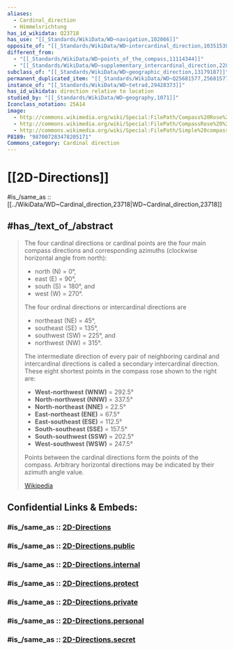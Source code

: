 ```yaml
---
aliases:
  - Cardinal_direction
  - Himmelsrichtung
has_id_wikidata: Q23718
has_use: "[[_Standards/WikiData/WD~navigation,102066]]"
opposite_of: "[[_Standards/WikiData/WD~intercardinal_direction,10351538]]"
different_from:
  - "[[_Standards/WikiData/WD~points_of_the_compass,11114344]]"
  - "[[_Standards/WikiData/WD~supplementary_intercardinal_direction,22809326]]"
subclass_of: "[[_Standards/WikiData/WD~geographic_direction,13179187]]"
permanent_duplicated_item: "[[_Standards/WikiData/WD~Q25681577,25681577]]"
instance_of: "[[_Standards/WikiData/WD~tetrad,29428373]]"
has_id_wikidata: direction relative to location
studied_by: "[[_Standards/WikiData/WD~geography,1071]]"
Iconclass_notation: 25A14
image:
  - http://commons.wikimedia.org/wiki/Special:FilePath/Compass%20Rose%20de%20small%20N.svg
  - http://commons.wikimedia.org/wiki/Special:FilePath/CompassRose%20%28mul%29%2016%20blue%20cardinal.svg
  - http://commons.wikimedia.org/wiki/Special:FilePath/Simple%20compass%20rose.svg
P8189: "987007283478205171"
Commons_category: Cardinal direction
---
```


# [[2D-Directions]] 

#is_/same_as :: [[../WikiData/WD~Cardinal_direction,23718|WD~Cardinal_direction,23718]] 

## #has_/text_of_/abstract 

> The four cardinal directions or cardinal points 
> are the four main compass directions and corresponding azimuths (clockwise horizontal angle from north): 
> - north (N) = 0°, 
> - east (E) = 90°, 
> - south (S) = 180°, and 
> - west (W) = 270°. 
> 
> The four ordinal directions or intercardinal directions are 
> - northeast (NE) = 45°, 
> - southeast (SE) = 135°, 
> - southwest (SW) = 225°, and 
> - northwest (NW) = 315°.
>>
> The intermediate direction of every pair of neighboring cardinal and intercardinal directions 
> is called a secondary intercardinal direction. 
> These eight shortest points in the compass rose shown to the right are:
> - **West-northwest (WNW)** = 292.5°
> - **North-northwest (NNW)** = 337.5°
> - **North-northeast (NNE)** = 22.5°
> - **East-northeast (ENE)** = 67.5°
> - **East-southeast (ESE)** = 112.5°
> - **South-southeast (SSE)** = 157.5°
> - **South-southwest (SSW)** = 202.5°
> - **West-southwest (WSW)** = 247.5°
>
> Points between the cardinal directions form the points of the compass. 
> Arbitrary horizontal directions may be indicated by their azimuth angle value.
>
> [Wikipedia](https://en.wikipedia.org/wiki/Cardinal%20direction) 




## Confidential Links & Embeds: 

### #is_/same_as :: [2D-Directions](/_Standards/Earth/2D-Directions.md) 

### #is_/same_as :: [2D-Directions.public](/_public/Earth/2D-Directions.public.md) 

### #is_/same_as :: [2D-Directions.internal](/_internal/Earth/2D-Directions.internal.md) 

### #is_/same_as :: [2D-Directions.protect](/_protect/Earth/2D-Directions.protect.md) 

### #is_/same_as :: [2D-Directions.private](/_private/Earth/2D-Directions.private.md) 

### #is_/same_as :: [2D-Directions.personal](/_personal/Earth/2D-Directions.personal.md) 

### #is_/same_as :: [2D-Directions.secret](/_secret/Earth/2D-Directions.secret.md)

